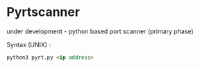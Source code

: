 # Pyrtscanner
under development - python based port scanner (primary phase)


Syntax (UNIX) :

```markdown 
python3 pyrt.py <ip address> 

```
